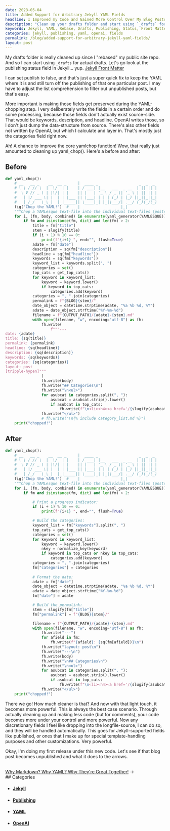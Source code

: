 ```yaml
---
date: 2023-05-04
title: Added Support for Arbitrary Jekyll YAML Fields
headline: I Improved my Code and Gained More Control Over My Blog Posts
description: "Clean up your drafts folder and start using `_drafts` for actual drafts! Learn how to set the publish field to false in Jekyll Front Matter, adjust list comprehension to filter out unpublished posts, and preserve fields during the YAML-chopping step. Improve the core yamlchop function with a before and after example and see the result with the first release under the new code."
keywords: Jekyll, YAML, Rebase, Drafts, Publishing, Status, Front Matter, Unpublished, List Comprehension, Filtering, Fields, Processing, Data Structure, OpenAI, Writing, Calculating, Customizations, Release, Blog Post, Unpublishing
categories: jekyll, publishing, yaml, openai, fields
permalink: /blog/added-support-for-arbitrary-jekyll-yaml-fields/
layout: post
---
```



My drafts folder is really cleaned up since I "rebased" my public site repo.
And so I can start using `_drafts` for actual drafts. Let's go look at the
publishing status field in Jekyll... yup. [Jekyll Front
Matter](https://jekyllrb.com/docs/front-matter/)

I can set publish to false, and that's just a super quick fix to keep the YAML
where it is and still turn off the publishing of that one particular post. I
may have to adjust the list comprehension to filter out unpublished posts, but
that's easy.

More important is making those fields get preserved during the YAML-chopping
step. I very deliberately write the fields in a certain order and do some
processing, because those fields don't actually exist source-side. That would
be keywords, description, and headline. OpenAI writes those, so I don't just
dump the data-structure from source. There's also other fields not written by
OpenAI, but which I calculate and layer in. That's mostly just the categories
field right now.

Ah! A chance to improve the core yamlchop function! Wow, that really just
amounted to cleaning up yaml_chop(). Here's a before and after:

## Before

```python
def yaml_chop():
    # __   __ _    __  __ _     |  ____ _                  _  _  _
    # \ \ / // \  |  \/  | |    | / ___| |__   ___  _ __  | || || |
    #  \ V // _ \ | |\/| | |    || |   | '_ \ / _ \| '_ \ | || || |
    #   | |/ ___ \| |  | | |___ || |___| | | | (_) | |_) ||_||_||_|
    #   |_/_/   \_\_|  |_|_____|| \____|_| |_|\___/| .__/ (_)(_)(_)
    fig("Chop the YAML!")  #    |                  |_|
    """Chop a YAMLesque text-file into the individual text-files (posts) it implies."""
    for i, (fm, body, combined) in enumerate(yaml_generator(YAMLESQUE)):
        if fm and isinstance(fm, dict) and len(fm) > 2:
            title = fm["title"]
            stem = slugify(title)
            if (i + 1) % 10 == 0:
                print(f"{i+1} ", end="", flush=True)
            adate = fm["date"]
            description = sq(fm["description"])
            headline = sq(fm["headline"])
            keywords = sq(fm["keywords"])
            keyword_list = keywords.split(", ")
            categories = set()
            top_cats = get_top_cats()
            for keyword in keyword_list:
                keyword = keyword.lower()
                if keyword in top_cats:
                    categories.add(keyword)
            categories = ", ".join(categories)
            permalink = f"{BLOG}{stem}/"
            date_object = datetime.strptime(adate, "%a %b %d, %Y")
            adate = date_object.strftime("%Y-%m-%d")
            filename = f"{OUTPUT_PATH}/{adate}-{stem}.md"
            with open(filename, "w", encoding="utf-8") as fh:
                fh.write(
                    f"""---
date: {adate}
title: {sq(title)}
permalink: {permalink}
headline: {sq(headline)}
description: {sq(description)}
keywords: {sq(keywords)}
categories: {sq(categories)}
layout: post
[tripple-hypen]"""
                )
                fh.write(body)
                fh.write("## Categories\n")
                fh.write("\n<ul>")
                for asubcat in categories.split(", "):
                    asubcat = asubcat.strip().lower()
                    if asubcat in top_cats:
                        fh.write(f"\n<li><h4><a href='/{slugify(asubcat)}/'>{cdict[asubcat]['title']}</a></h4></li>")
                fh.write("</ul>")
                # fh.write("\n{% include category_list.md %}")
    print("chopped!")
```

## After

```python
def yaml_chop():
    # __   __ _    __  __ _     |  ____ _                  _  _  _
    # \ \ / // \  |  \/  | |    | / ___| |__   ___  _ __  | || || |
    #  \ V // _ \ | |\/| | |    || |   | '_ \ / _ \| '_ \ | || || |
    #   | |/ ___ \| |  | | |___ || |___| | | | (_) | |_) ||_||_||_|
    #   |_/_/   \_\_|  |_|_____|| \____|_| |_|\___/| .__/ (_)(_)(_)
    fig("Chop the YAML!")  #    |                  |_|
    """Chop a YAMLesque text-file into the individual text-files (posts) it implies."""
    for i, (fm, body, combined) in enumerate(yaml_generator(YAMLESQUE)):
        if fm and isinstance(fm, dict) and len(fm) > 2:

            # Print a progress indicator:
            if (i + 1) % 10 == 0:
                print(f"{i+1} ", end="", flush=True)

            # Build the categories:
            keyword_list = fm["keywords"].split(", ")
            top_cats = get_top_cats()
            categories = set()
            for keyword in keyword_list:
                keyword = keyword.lower()
                nkey = normalize_key(keyword)
                if keyword in top_cats or nkey in top_cats:
                    categories.add(keyword)
            categories = ", ".join(categories)
            fm["categories"] = categories
            
            # Format the date:
            adate = fm["date"]
            date_object = datetime.strptime(adate, "%a %b %d, %Y")
            adate = date_object.strftime("%Y-%m-%d")
            fm["date"] = adate

            # Build the permalink:
            stem = slugify(fm["title"])
            fm["permalink"] = f"{BLOG}{stem}/"

            filename = f"{OUTPUT_PATH}/{adate}-{stem}.md"
            with open(filename, "w", encoding="utf-8") as fh:
                fh.write("---")
                for afield in fm:
                    fh.write(f"{afield}: {sq(fm[afield])}\n")
                fh.write("layout: post\n")
                fh.write("---\n")
                fh.write(body)
                fh.write("\n## Categories\n")
                fh.write("\n<ul>")
                for asubcat in categories.split(", "):
                    asubcat = asubcat.strip().lower()
                    if asubcat in top_cats:
                        fh.write(f"\n<li><h4><a href='/{slugify(asubcat)}/'>{cdict[asubcat]['title']}</a></h4></li>")
                fh.write("</ul>")
    print("chopped!")
```

There we go! How much cleaner is that? And now with that light touch, it
becomes more powerful. This is always the best case scenario. Through actually
cleaning up and making less code (but for comments), your code becomes more
under your control and more powerful. Now any discretionary fields I feel like
dropping into the longfile-source, I can do so, and they will be handled
automatically. This goes for Jekyll-supported fields like published, or ones
that I make up for special template-handling purposes and other customizations.
Very powerful.

Okay, I'm doing my first release under this new code. Let's see if that blog
post becomes unpublished and what it does to the arrows.


































<div class="post-nav"><div class="post-nav-prev"><span class="arrow">&nbsp;</span></div><div class="post-nav-next"><a href="why-markdown-why-yaml-why-they-re-great-together">Why Markdown? Why YAML? Why They're Great Together!</a><span class="arrow">&nbsp;&rarr;</span></div></div>
## Categories

<ul>
<li><h4><a href='/jekyll/'>Jekyll</a></h4></li>
<li><h4><a href='/publishing/'>Publishing</a></h4></li>
<li><h4><a href='/yaml/'>YAML</a></h4></li>
<li><h4><a href='/openai/'>OpenAI</a></h4></li></ul>